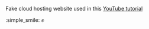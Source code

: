 Fake cloud hosting website used in this [YouTube tutorial](https://www.youtube.com/watch?v=p0bGHP-PXD4&list=PLCYttISkcyiuedSplKeAmyKhbUAhs-zG2&index=8&t=180s)

:simple_smile:
:fist:
